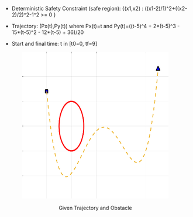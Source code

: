 

- Deterministic Safety Constraint (safe region): {(x1,x2) : ((x1-2)/1)^2+((x2-2)/2)^2-1^2 >= 0 }


- Trajectory: (Px(t),Py(t))  where Px(t)=t and Py(t)=((t-5)^4 + 2*(t-5)^3 - 15*(t-5)^2 - 12*(t-5) + 36)/20

- Start and final time: t in [t0=0, tf=9]

<p align="center">
<img src="https://github.com/jasour/Real-Time-Risk-Bounded-Tube-based-Trajectory-Safety-Verification/blob/main/Examples/Deterministic%20Scenarios/Example_1_2D_Trajectoy/plot.png" width="400" height="400" />
<p align = "center">
<p align="center">
Given Trajectory and Obstacle
<p align = "center">
